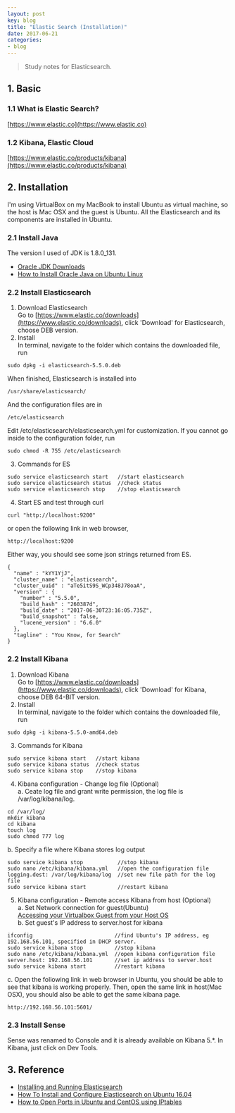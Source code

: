 ```yaml
---
layout: post
key: blog
title: "Elastic Search (Installation)"
date: 2017-06-21
categories:
- blog
---
```


> Study notes for Elasticsearch.

## 1. Basic
### 1.1 What is Elastic Search?  
  [https://www.elastic.co](https://www.elastic.co)  

### 1.2  Kibana, Elastic Cloud  
  [https://www.elastic.co/products/kibana](https://www.elastic.co/products/kibana)

## 2. Installation
I'm using VirtualBox on my MacBook to install Ubuntu as virtual machine, so the host is Mac OSX and the guest is Ubuntu. All the Elasticsearch and its components are installed in Ubuntu.

### 2.1 Install Java
  The version I used of JDK is 1.8.0_131.  
  * [Oracle JDK Downloads](http://www.oracle.com/technetwork/java/javase/downloads/index.html)  
  * [How to Install Oracle Java on Ubuntu Linux](http://www.wikihow.com/Install-Oracle-Java-on-Ubuntu-Linux)  

### 2.2 Install Elasticsearch  
  1) Download Elasticsearch  
  Go to [https://www.elastic.co/downloads](https://www.elastic.co/downloads), click 'Download' for Elasticsearch, choose DEB version.  
  2) Install  
  In terminal, navigate to the folder which contains the downloaded file, run  
  ```
  sudo dpkg -i elasticsearch-5.5.0.deb
  ```
  When finished, Elasticsearch is installed into  
  ```
  /usr/share/elasticsearch/
  ```

  And the configuration files are in  
  ```
  /etc/elasticsearch
  ```

  Edit /etc/elasticsearch/elasticsearch.yml for customization. If you cannot go inside to the configuration folder, run
  ```
  sudo chmod -R 755 /etc/elasticsearch
  ```
  3) Commands for ES  
  ```
  sudo service elasticsearch start   //start elasticsearch  
  sudo service elasticsearch status  //check status  
  sudo service elasticsearch stop    //stop elasticsearch
  ```
  4) Start ES and test through curl
  ```
  curl "http://localhost:9200"
  ```

  or open the following link in web browser,
  ```
  http://localhost:9200
  ```

  Either way, you should see some json strings returned from ES.  
  ```
  {
    "name" : "kYY1YjJ",
    "cluster_name" : "elasticsearch",
    "cluster_uuid" : "aTe5itS9S_WCp348J78oaA",
    "version" : {
      "number" : "5.5.0",
      "build_hash" : "260387d",
      "build_date" : "2017-06-30T23:16:05.735Z",
      "build_snapshot" : false,
      "lucene_version" : "6.6.0"
    },
    "tagline" : "You Know, for Search"
  }
  ```

### 2.2 Install Kibana  
  1) Download Kibana  
  Go to [https://www.elastic.co/downloads](https://www.elastic.co/downloads), click 'Download' for Kibana, choose DEB 64-BIT version.  
  2) Install  
  In terminal, navigate to the folder which contains the downloaded file, run  
  ```
  sudo dpkg -i kibana-5.5.0-amd64.deb  
  ```
  3) Commands for Kibana
  ```
  sudo service kibana start   //start kibana  
  sudo service kibana status  //check status  
  sudo service kibana stop    //stop kibana  
  ```
  4) Kibana configuration - Change log file (Optional)  
  a. Ceate log file and grant write permission, the log file is /var/log/kibana/log.
  ```
  cd /var/log/
  mkdir kibana
  cd kibana
  touch log
  sudo chmod 777 log
  ```  

  b. Specify a file where Kibana stores log output
  ```
  sudo service kibana stop           //stop kibana  
  sudo nano /etc/kibana/kibana.yml   //open the configuration file
  logging.dest: /var/log/kibana/log  //set new file path for the log file
  sudo service kibana start          //restart kibana  
  ```
  5) Kibana configuration - Remote access Kibana from host (Optional)  
  a. Set Network connection for guest(Ubuntu)  
  [Accessing your Virtualbox Guest from your Host OS](https://2buntu.com/articles/1513/accessing-your-virtualbox-guest-from-your-host-os/)  
  b. Set guest's IP address to server.host for kibana
  ```
  ifconfig                          //find Ubuntu's IP address, eg 192.168.56.101, specified in DHCP server.
  sudo service kibana stop          //stop kibana  
  sudo nano /etc/kibana/kibana.yml  //open kibana configuration file
  server.host: 192.168.56.101       //set ip address to server.host
  sudo service kibana start         //restart kibana  
  ```
  c. Open the following link in web browser in Ubuntu, you should be able to see that kibana is working properly. Then, open the same link in host(Mac OSX), you should also be able to get the same kibana page.
  ```
  http://192.168.56.101:5601/
  ```
  
### 2.3 Install Sense  
  Sense was renamed to Console and it is already available on Kibana 5.\*. In Kibana, just click on Dev Tools.  

## 3. Reference
* [Installing and Running Elasticsearch](https://www.elastic.co/guide/en/elasticsearch/guide/current/running-elasticsearch.html)  
* [How To Install and Configure Elasticsearch on Ubuntu 16.04](https://www.digitalocean.com/community/tutorials/how-to-install-and-configure-elasticsearch-on-ubuntu-16-04)  
* [How to Open Ports in Ubuntu and CentOS using IPtables](https://www.rosehosting.com/blog/how-to-open-ports-in-ubuntu-and-centos-using-iptables/)  
